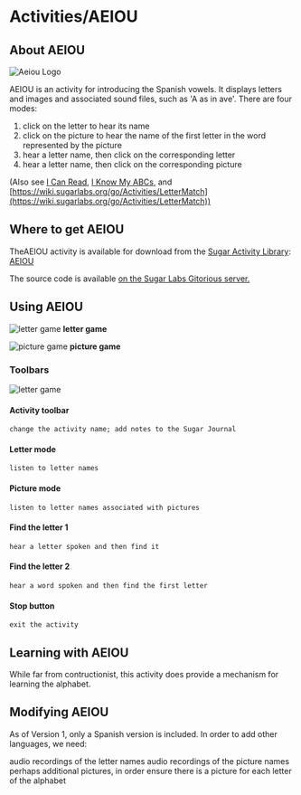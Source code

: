 
# Activities/AEIOU

## About AEIOU

![Aeiou Logo](https://wiki.sugarlabs.org/images/8/8b/AEIOUicon.png)

AEIOU is an activity for introducing the Spanish vowels. It displays letters and images and associated sound files, such as 'A as in ave'. There are four modes:

1. click on the letter to hear its name
1. click on the picture to hear the name of the first letter in the word represented by the picture
1. hear a letter name, then click on the corresponding letter
1. hear a letter name, then click on the corresponding picture



(Also see [I Can Read](https://wiki.sugarlabs.org/go/Activities/Icanread), [I Know My ABCs](https://wiki.sugarlabs.org/go/Activities/IKnowMyABCs), and [https://wiki.sugarlabs.org/go/Activities/LetterMatch](https://wiki.sugarlabs.org/go/Activities/LetterMatch))

## Where to get AEIOU
TheAEIOU activity is available for download from the [Sugar Activity Library](http://activities.sugarlabs.org/): [AEIOU](http://activities.sugarlabs.org/en-US/sugar/addon/4626)

The source code is available [on the Sugar Labs Gitorious server.](http://git.sugarlabs.org/aeiou)

## Using AEIOU

![letter game](http://res.cloudinary.com/dmyow6n0v/image/upload/v1521528024/120px-AEIOU_cidpuw.png)
 **letter game**

![picture game](http://res.cloudinary.com/dmyow6n0v/image/upload/v1521528140/120px-AEIOU2_o5hltp.png)
**picture game**


### **Toolbars**
![letter game](https://wiki.sugarlabs.org/images/b/b0/AEIOUToolbar.png)

#### **Activity toolbar**

    change the activity name; add notes to the Sugar Journal

#### **Letter mode**

    listen to letter names

#### **Picture mode**

    listen to letter names associated with pictures

#### **Find the letter 1**

    hear a letter spoken and then find it

#### **Find the letter 2**

    hear a word spoken and then find the first letter

#### **Stop button**

    exit the activity

## Learning with AEIOU
While far from contructionist, this activity does provide a mechanism for learning the alphabet.

## Modifying AEIOU
As of Version 1, only a Spanish version is included. In order to add other languages, we need:

audio recordings of the letter names
audio recordings of the picture names
perhaps additional pictures, in order ensure there is a picture for each letter of the alphabet
